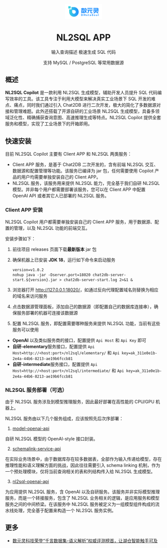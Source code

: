 <div align="center">
<img src="./docs/logo.png" alt="icon" width="120px"/>
<h1 align="center">NL2SQL APP</h1>

输入查询描述 极速生成 SQL 代码

支持 MySQL / PostgreSQL 等常用数据源

</div>

## 概述

**NL2SQL Copilot** 是一款利用 NL2SQL 生成模型，辅助开发人员提升 SQL 代码编写效率的工具。该工具专注于利用大模型来解决真实工业场景下 SQL 开发的难点、痛点，同时我们通过引入 Chat2DB 进行二次开发，极大的简化了多数据源对接和管理难题。此外还搭载了开源自研的工业场景 NL2SQL 生成模型，具备多领域泛化性、精确捕获查询意图、高速推理生成等特点。NL2SQL Copilot 提供全套服务和模型，实现了工业场景下的开箱即用。

## 快速安装

目前 NL2SQL Copilot 主要有 Client APP 和 NL2SQL 两类服务：

- Client APP 服务，是基于 Chat2DB 二次开发的，含有前端 NL2SQL 交互、数据源和配置管理等功能。该服务已编译为 jar 包，任何需要使用 Copilot 产品的用户均需要单独安装自己的 Client APP。
- NL2SQL 服务，该服务用来提供 NL2SQL 能力，完全基于我们自研 NL2SQL 模型。并非每个用户都需要部署该服务，您可以在 Client APP 中配置 OpenAI API 或者其它人已部署的 NL2SQL 服务。

### Client APP 安装

NL2SQL Copilot 用户都需要单独安装自己的 Client APP 服务，用于数据源、配置的管理，以及 NL2SQL 功能的前端交互。

安装步骤如下：

1. 前往项目 releases 页面下载**最新版本** jar 包

2. 确保机器上已安装 **JDK 18**，运行如下命令来启动服务

    ```
    version=v1.0.2
    nohup java -jar -Dserver.port=18020 chat2db-server-start.${version}.jar > chat2db-server-start.log 2>&1 &
    ```

3. 浏览器打开 <http://127.0.0.1:18020/>，如通过反向代理配置域名则替换为相应的域名来访问服务

4. 点击数据源管理面板，添加自己的数据源（即配置自己的数据库连接串），确保服务部署的机器可连接该数据源

5. 配置 NL2SQL 服务，即配置需要哪种服务来提供 NL2SQL 功能，当前有这些服务可以使用

  - **OpenAI** 以及类似服务商的接口，配置提供 `Api Host` 和 `Api Key` 即可
  - **自研-elementary**服务接口，配置提供 `Api Host=http://<host:port>/nl2sql/elementary/` 和 `Api key=ak_311e0e1b-2e4a-44b6-8213-ae19b6fccb81`
  - **自研-intermediate**服务接口，配置提供 `Api Host=http://<host:port>/nl2sql/intermediate/` 和 `Api key=ak_311e0e1b-2e4a-44b6-8213-ae19b6fccb81`

### NL2SQL 服务部署（可选）

由于 NL2SQL 服务涉及到模型推理服务，因此最好部署在高性能的 CPU/GPU 机器上。

NL2SQL 服务由以下几个服务组成，应该按照先后次序部署：

1. [model-openai-api](model-openai-api/README.md)

自研 NL2SQL 模型的 OpenAI-style 接口封装。

2. [schemalink-service-api](schemalink-service-api/README.md)

在实际业务场景中，由于数据库存在较多数据表，全部作为输入传递给模型，存在推理性能和语义理解方面的挑战，因此往往需要引入 schema linking 机制，作为一个预处理模块，仅将当前查询相关的表和列结构传入给 NL2SQL 生成模型。

3. [nl2sql-openai-api](nl2sql-openai-api/README.md)

为应用提供 NL2SQL 服务，含 OpenAI 以及自研服务。该服务并非实际模型推理服务，而是一个转接服务，包含了 NL2SQL 业务相关的逻辑，是应用服务和模型服务之间的中间桥梁。在该服务中 NL2SQL 服务被定义为一组模型组件构成的流水线处理，完全基于配置来构造一个 NL2SQL 服务实例。

## 更多

- [数元灵科技荣登“千言数据集-语义解析”权威评测榜首，让湖仓智能触手可及](https://zhuanlan.zhihu.com/p/625128670)
